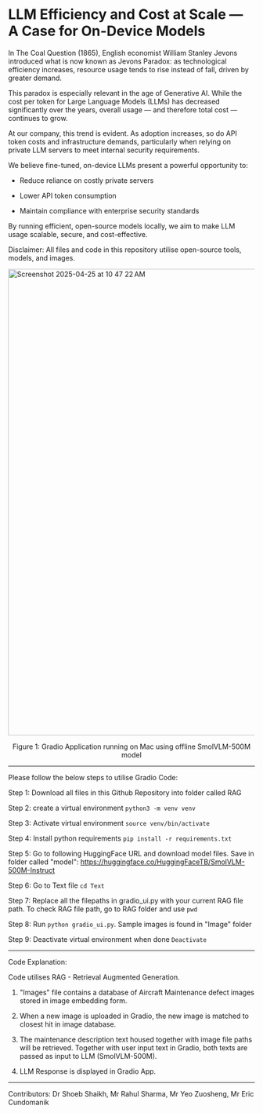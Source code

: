 # LLM Efficiency and Cost at Scale — A Case for On-Device Models
In The Coal Question (1865), English economist William Stanley Jevons introduced what is now known as Jevons Paradox: as technological efficiency increases, resource usage tends to rise instead of fall, driven by greater demand.

This paradox is especially relevant in the age of Generative AI. While the cost per token for Large Language Models (LLMs) has decreased significantly over the years, overall usage — and therefore total cost — continues to grow.

At our company, this trend is evident. As adoption increases, so do API token costs and infrastructure demands, particularly when relying on private LLM servers to meet internal security requirements.

We believe fine-tuned, on-device LLMs present a powerful opportunity to:

- Reduce reliance on costly private servers

- Lower API token consumption

- Maintain compliance with enterprise security standards

By running efficient, open-source models locally, we aim to make LLM usage scalable, secure, and cost-effective.

Disclaimer:
All files and code in this repository utilise open-source tools, models, and images.

<img width="951" alt="Screenshot 2025-04-25 at 10 47 22 AM" src="https://github.com/user-attachments/assets/eb38930f-4e1e-4465-a296-17b984fd447f" />

<p align="center"> Figure 1: Gradio Application running on Mac using offline SmolVLM-500M model </p>

----------------------------------------------
Please follow the below steps to utilise Gradio Code:

Step 1: Download all files in this Github Repository into folder called RAG

Step 2: create a virtual environment `python3 -m venv venv`

Step 3: Activate virtual environment `source venv/bin/activate`

Step 4: Install python requirements `pip install -r requirements.txt`

Step 5: Go to following HuggingFace URL and download model files. Save in folder called "model": https://huggingface.co/HuggingFaceTB/SmolVLM-500M-Instruct

Step 6: Go to Text file `cd Text`

Step 7: Replace all the filepaths in gradio_ui.py with your current RAG file path. To check RAG file path, go to RAG folder and use `pwd`

Step 8: Run `python gradio_ui.py`. Sample images is found in "Image" folder

Step 9: Deactivate virtual environment when done `Deactivate`

----------------------------------------------
Code Explanation:

Code utilises RAG - Retrieval Augmented Generation. 

1) "Images" file contains a database of Aircraft Maintenance defect images stored in image embedding form.

2) When a new image is uploaded in Gradio, the new image is matched to closest hit in image database.

3) The maintenance description text housed together with image file paths will  be retrieved. Together with user input text in Gradio, both texts are passed as input to LLM (SmolVLM-500M).

4) LLM Response is displayed in Gradio App.
----------------------------------------------
Contributors:
Dr Shoeb Shaikh, Mr Rahul Sharma, Mr Yeo Zuosheng, Mr Eric Cundomanik

